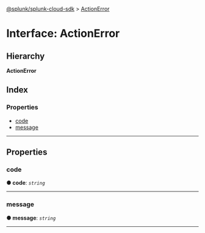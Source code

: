 [@splunk/splunk-cloud-sdk](../README.md) > [ActionError](../interfaces/actionerror.md)

# Interface: ActionError

## Hierarchy

**ActionError**

## Index

### Properties

* [code](actionerror.md#code)
* [message](actionerror.md#message)

---

## Properties

<a id="code"></a>

###  code

**● code**: *`string`*

___
<a id="message"></a>

###  message

**● message**: *`string`*

___

